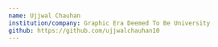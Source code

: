 ```yaml
---
name: Ujjwal Chauhan
institution/company: Graphic Era Deemed To Be University
github: https://github.com/ujjwalchauhan10
---
```


